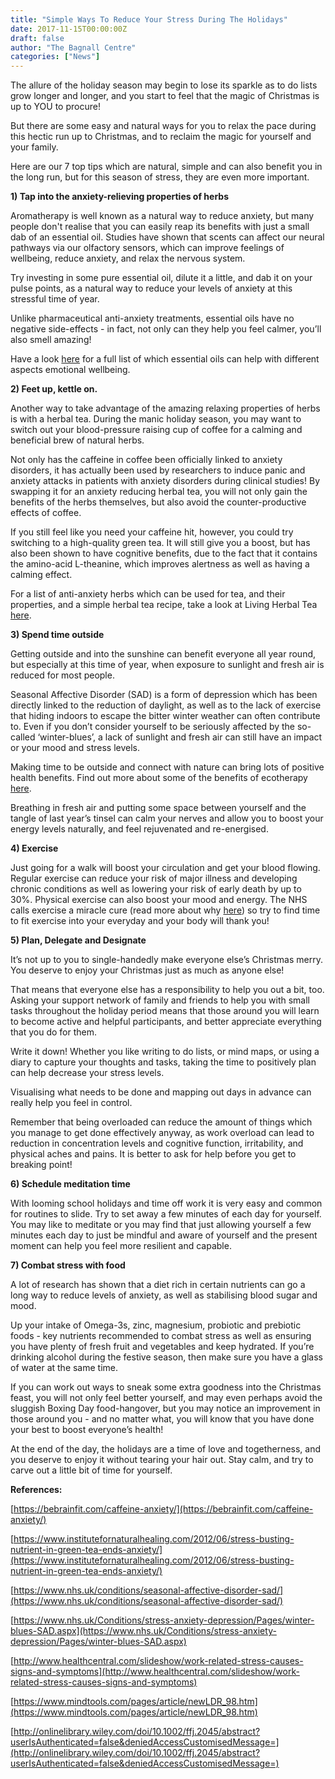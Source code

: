 ```yaml
---
title: "Simple Ways To Reduce Your Stress During The Holidays"
date: 2017-11-15T00:00:00Z
draft: false
author: "The Bagnall Centre"
categories: ["News"]
---
```


The allure of the holiday season may begin to lose its sparkle as to do lists grow longer and longer, and you start to feel that the magic of Christmas is up to YOU to procure!

But there are some easy and natural ways for you to relax the pace during this hectic run up to Christmas, and to reclaim the magic for yourself and your family.

Here are our 7 top tips which are natural, simple and can also benefit you in the long run, but for this season of stress, they are even more important.

**1) Tap into the anxiety-relieving properties of herbs**

Aromatherapy is well known as a natural way to reduce anxiety, but many people don't realise that you can easily reap its benefits with just a small dab of an essential oil. Studies have shown that scents can affect our neural pathways via our olfactory sensors, which can improve feelings of wellbeing, reduce anxiety, and relax the nervous system.

Try investing in some pure essential oil, dilute it a little, and dab it on your pulse points, as a natural way to reduce your levels of anxiety at this stressful time of year.

Unlike pharmaceutical anti-anxiety treatments, essential oils have no negative side-effects - in fact, not only can they help you feel calmer, you’ll also smell amazing!

Have a look [here](https://www.aromaweb.com/essentialoils/emotional.asp) for a full list of which essential oils can help with different aspects emotional wellbeing.

**2) Feet up, kettle on.**

Another way to take advantage of the amazing relaxing properties of herbs is with a herbal tea. During the manic holiday season, you may want to switch out your blood-pressure raising cup of coffee for a calming and beneficial brew of natural herbs.

Not only has the caffeine in coffee been officially linked to anxiety disorders, it has actually been used by researchers to induce panic and anxiety attacks in patients with anxiety disorders during clinical studies! By swapping it for an anxiety reducing herbal tea, you will not only gain the benefits of the herbs themselves, but also avoid the counter-productive effects of coffee.

If you still feel like you need your caffeine hit, however, you could try switching to a high-quality green tea. It will still give you a boost, but has also been shown to have cognitive benefits, due to the fact that it contains the amino-acid L-theanine, which improves alertness as well as having a calming effect.

For a list of anti-anxiety herbs which can be used for tea, and their properties, and a simple herbal tea recipe, take a look at Living Herbal Tea [here](http://www.livingherbaltea.com/herbal-tea-for-anxiety/).

**3) Spend time outside**

Getting outside and into the sunshine can benefit everyone all year round, but especially at this time of year, when exposure to sunlight and fresh air is reduced for most people.

Seasonal Affective Disorder (SAD) is a form of depression which has been directly linked to the reduction of daylight, as well as to the lack of exercise that hiding indoors to escape the bitter winter weather can often contribute to. Even if you don’t consider yourself to be seriously affected by the so-called ‘winter-blues’, a lack of sunlight and fresh air can still have an impact or your mood and stress levels.

Making time to be outside and connect with nature can bring lots of positive health benefits. Find out more about some of the benefits of ecotherapy [here](https://www.mind.org.uk/information-support/drugs-and-treatments/ecotherapy/#.WjUM2VSFjOR).

Breathing in fresh air and putting some space between yourself and the tangle of last year’s tinsel can calm your nerves and allow you to boost your energy levels naturally, and feel rejuvenated and re-energised.

**4) Exercise**

Just going for a walk will boost your circulation and get your blood flowing. Regular exercise can reduce your risk of major illness and developing chronic conditions as well as lowering your risk of early death by up to 30%. Physical exercise can also boost your mood and energy. The NHS calls exercise a miracle cure (read more about why [here](https://www.nhs.uk/Livewell/fitness/Pages/whybeactive.aspx)) so try to find time to fit exercise into your everyday and your body will thank you!

**5) Plan, Delegate and Designate**

It’s not up to you to single-handedly make everyone else’s Christmas merry. You deserve to enjoy your Christmas just as much as anyone else!

That means that everyone else has a responsibility to help you out a bit, too. Asking your support network of family and friends to help you with small tasks throughout the holiday period means that those around you will learn to become active and helpful participants, and better appreciate everything that you do for them.

Write it down! Whether you like writing to do lists, or mind maps, or using a diary to capture your thoughts and tasks, taking the time to positively plan can help decrease your stress levels.

Visualising what needs to be done and mapping out days in advance can really help you feel in control.

Remember that being overloaded can reduce the amount of things which you manage to get done effectively anyway, as work overload can lead to reduction in concentration levels and cognitive function, irritability, and physical aches and pains. It is better to ask for help before you get to breaking point!

**6) Schedule meditation time**

With looming school holidays and time off work it is very easy and common for routines to slide. Try to set away a few minutes of each day for yourself. You may like to meditate or you may find that just allowing yourself a few minutes each day to just be mindful and aware of yourself and the present moment can help you feel more resilient and capable.

**7) Combat stress with food**

A lot of research has shown that a diet rich in certain nutrients can go a long way to reduce levels of anxiety, as well as stabilising blood sugar and mood.

Up your intake of Omega-3s, zinc, magnesium, probiotic and prebiotic foods -  key nutrients recommended to combat stress as well as ensuring you have plenty of fresh fruit and vegetables and keep hydrated. If you’re drinking alcohol during the festive season, then make sure you have a glass of water at the same time.

If you can work out ways to sneak some extra goodness into the Christmas feast, you will not only feel better yourself, and may even perhaps avoid the sluggish Boxing Day food-hangover, but you may notice an improvement in those around you - and no matter what, you will know that you have done your best to boost everyone’s health!

At the end of the day, the holidays are a time of love and togetherness, and you deserve to enjoy it without tearing your hair out. Stay calm, and try to carve out a little bit of time for yourself.

**References:**

[https://bebrainfit.com/caffeine-anxiety/](https://bebrainfit.com/caffeine-anxiety/)

[https://www.institutefornaturalhealing.com/2012/06/stress-busting-nutrient-in-green-tea-ends-anxiety/](https://www.institutefornaturalhealing.com/2012/06/stress-busting-nutrient-in-green-tea-ends-anxiety/)

[https://www.nhs.uk/conditions/seasonal-affective-disorder-sad/](https://www.nhs.uk/conditions/seasonal-affective-disorder-sad/)

[https://www.nhs.uk/Conditions/stress-anxiety-depression/Pages/winter-blues-SAD.aspx](https://www.nhs.uk/Conditions/stress-anxiety-depression/Pages/winter-blues-SAD.aspx)

[http://www.healthcentral.com/slideshow/work-related-stress-causes-signs-and-symptoms](http://www.healthcentral.com/slideshow/work-related-stress-causes-signs-and-symptoms)

[https://www.mindtools.com/pages/article/newLDR_98.htm](https://www.mindtools.com/pages/article/newLDR_98.htm)

[http://onlinelibrary.wiley.com/doi/10.1002/ffj.2045/abstract?userIsAuthenticated=false&deniedAccessCustomisedMessage=](http://onlinelibrary.wiley.com/doi/10.1002/ffj.2045/abstract?userIsAuthenticated=false&deniedAccessCustomisedMessage=)
